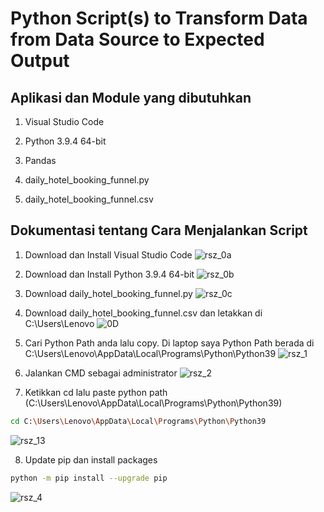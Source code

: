 # Python  Script(s) to Transform Data from Data Source to Expected Output

## Aplikasi dan Module yang dibutuhkan
1. Visual Studio Code

2. Python 3.9.4 64-bit

3. Pandas

4. daily_hotel_booking_funnel.py

5. daily_hotel_booking_funnel.csv

## Dokumentasi tentang Cara Menjalankan Script
1. Download dan Install Visual Studio Code 
![rsz_0a](https://user-images.githubusercontent.com/61418879/115966577-7c892580-a558-11eb-8514-092dfb7e4105.png)

2. Download dan Install Python 3.9.4 64-bit
![rsz_0b](https://user-images.githubusercontent.com/61418879/115966639-c70aa200-a558-11eb-92ec-64dcd28e4a9b.png)

3. Download daily_hotel_booking_funnel.py
![rsz_0c](https://user-images.githubusercontent.com/61418879/115967360-7c8b2480-a55c-11eb-8bce-b27393d2b3ed.png)

4. Download daily_hotel_booking_funnel.csv dan letakkan di C:\Users\Lenovo
![0D](https://user-images.githubusercontent.com/61418879/115967505-2074d000-a55d-11eb-8786-12ffee8f645a.png)

5. Cari Python Path anda lalu copy. Di laptop saya Python Path berada di C:\Users\Lenovo\AppData\Local\Programs\Python\Python39
![rsz_1](https://user-images.githubusercontent.com/61418879/115966806-6af44d80-a559-11eb-9f58-8a24c102f634.png)

6. Jalankan CMD sebagai administrator
![rsz_2](https://user-images.githubusercontent.com/61418879/115966913-efdf6700-a559-11eb-8546-be73e779cb14.png)

7. Ketikkan cd lalu paste python path (C:\Users\Lenovo\AppData\Local\Programs\Python\Python39)
```sh
cd C:\Users\Lenovo\AppData\Local\Programs\Python\Python39
```
![rsz_13](https://user-images.githubusercontent.com/61418879/115967169-3a151800-a55b-11eb-9127-8254ab93fa60.png)

8. Update pip dan install packages
```sh
python -m pip install --upgrade pip
```
![rsz_4](https://user-images.githubusercontent.com/61418879/115967609-cc1e2000-a55d-11eb-8d36-1a2ef74e816f.png)

